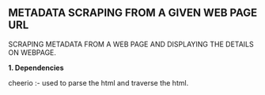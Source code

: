 **METADATA SCRAPING FROM A GIVEN WEB PAGE URL**
---------------
SCRAPING METADATA FROM A WEB PAGE AND DISPLAYING THE DETAILS ON WEBPAGE.


**1. Dependencies**

cheerio :- used to parse the html and traverse the html.

